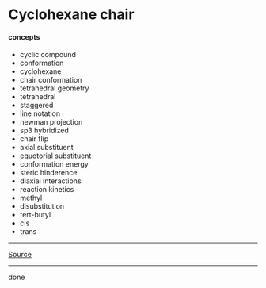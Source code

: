 # Cyclohexane chair

#### concepts

- cyclic compound
- conformation
- cyclohexane
- chair conformation
- tetrahedral geometry
- tetrahedral
- staggered
- line notation
- newman projection
- sp3 hybridized
- chair flip
- axial substituent
- equotorial substituent
- conformation energy
- steric hinderence
- diaxial interactions
- reaction kinetics
- methyl
- disubstitution
- tert-butyl
- cis
- trans

***

[Source](https://youtu.be/aY6qJ6A--4M)

***

done